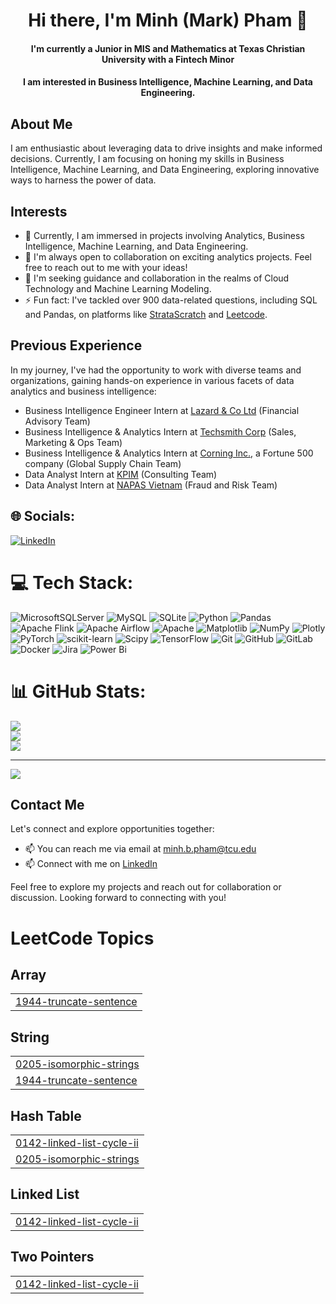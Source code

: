 <h1 align="center">Hi there, I'm Minh (Mark) Pham 👋</h1>
<h4 align="center">I'm currently a Junior in MIS and Mathematics at Texas Christian University with a Fintech Minor</h4>
<h4 align="center"> I am interested in Business Intelligence, Machine Learning, and Data Engineering.</h4>

## About Me
I am enthusiastic about leveraging data to drive insights and make informed decisions. Currently, I am focusing on honing my skills in Business Intelligence, Machine Learning, and Data Engineering, exploring innovative ways to harness the power of data.

## Interests
- 🔭 Currently, I am immersed in projects involving Analytics, Business Intelligence, Machine Learning, and Data Engineering.
- 👯 I'm always open to collaboration on exciting analytics projects. Feel free to reach out to me with your ideas!
- 🤔 I'm seeking guidance and collaboration in the realms of Cloud Technology and Machine Learning Modeling.
- ⚡ Fun fact: I've tackled over 900 data-related questions, including SQL and Pandas, on platforms like [StrataScratch](https://www.stratascratch.com/) and [Leetcode](https://leetcode.com/).

## Previous Experience
In my journey, I've had the opportunity to work with diverse teams and organizations, gaining hands-on experience in various facets of data analytics and business intelligence:
- Business Intelligence Engineer Intern at [Lazard & Co Ltd](https://www.linkedin.com/company/lazard/mycompany/verification/) (Financial Advisory Team)
- Business Intelligence & Analytics Intern at [Techsmith Corp](https://www.linkedin.com/company/techsmith-corporation/mycompany/verification/) (Sales, Marketing & Ops Team)
- Business Intelligence & Analytics Intern at [Corning Inc.,](https://www.linkedin.com/company/corning-incorporated/) a Fortune 500 company (Global Supply Chain Team)
- Data Analyst Intern at [KPIM](https://kpim.vn/) (Consulting Team)
- Data Analyst Intern at [NAPAS Vietnam](https://en.napas.com.vn/) (Fraud and Risk Team)

## 🌐 Socials:
[![LinkedIn](https://img.shields.io/badge/LinkedIn-%230077B5.svg?logo=linkedin&logoColor=white)](https://linkedin.com/in/https://www.linkedin.com/in/minhbphamm/) 

# 💻 Tech Stack:
![MicrosoftSQLServer](https://img.shields.io/badge/Microsoft%20SQL%20Server-CC2927?style=for-the-badge&logo=microsoft%20sql%20server&logoColor=white) ![MySQL](https://img.shields.io/badge/mysql-4479A1.svg?style=for-the-badge&logo=mysql&logoColor=white) ![SQLite](https://img.shields.io/badge/sqlite-%2307405e.svg?style=for-the-badge&logo=sqlite&logoColor=white) ![Python](https://img.shields.io/badge/python-3670A0?style=for-the-badge&logo=python&logoColor=ffdd54) ![Pandas](https://img.shields.io/badge/pandas-%23150458.svg?style=for-the-badge&logo=pandas&logoColor=white) ![Apache Flink](https://img.shields.io/badge/Apache%20Flink-E6526F?style=for-the-badge&logo=Apache%20Flink&logoColor=white) ![Apache Airflow](https://img.shields.io/badge/Apache%20Airflow-017CEE?style=for-the-badge&logo=Apache%20Airflow&logoColor=white) ![Apache](https://img.shields.io/badge/apache-%23D42029.svg?style=for-the-badge&logo=apache&logoColor=white) ![Matplotlib](https://img.shields.io/badge/Matplotlib-%23ffffff.svg?style=for-the-badge&logo=Matplotlib&logoColor=black) ![NumPy](https://img.shields.io/badge/numpy-%23013243.svg?style=for-the-badge&logo=numpy&logoColor=white) ![Plotly](https://img.shields.io/badge/Plotly-%233F4F75.svg?style=for-the-badge&logo=plotly&logoColor=white) ![PyTorch](https://img.shields.io/badge/PyTorch-%23EE4C2C.svg?style=for-the-badge&logo=PyTorch&logoColor=white) ![scikit-learn](https://img.shields.io/badge/scikit--learn-%23F7931E.svg?style=for-the-badge&logo=scikit-learn&logoColor=white) ![Scipy](https://img.shields.io/badge/SciPy-%230C55A5.svg?style=for-the-badge&logo=scipy&logoColor=%white) ![TensorFlow](https://img.shields.io/badge/TensorFlow-%23FF6F00.svg?style=for-the-badge&logo=TensorFlow&logoColor=white) ![Git](https://img.shields.io/badge/git-%23F05033.svg?style=for-the-badge&logo=git&logoColor=white) ![GitHub](https://img.shields.io/badge/github-%23121011.svg?style=for-the-badge&logo=github&logoColor=white) ![GitLab](https://img.shields.io/badge/gitlab-%23181717.svg?style=for-the-badge&logo=gitlab&logoColor=white) ![Docker](https://img.shields.io/badge/docker-%230db7ed.svg?style=for-the-badge&logo=docker&logoColor=white) ![Jira](https://img.shields.io/badge/jira-%230A0FFF.svg?style=for-the-badge&logo=jira&logoColor=white) ![Power Bi](https://img.shields.io/badge/power_bi-F2C811?style=for-the-badge&logo=powerbi&logoColor=black)

# 📊 GitHub Stats:
![](https://github-readme-stats.vercel.app/api?username=markphamm&theme=dark&hide_border=false&include_all_commits=false&count_private=false)<br/>
![](https://github-readme-streak-stats.herokuapp.com/?user=markphamm&theme=dark&hide_border=false)<br/>
![](https://github-readme-stats.vercel.app/api/top-langs/?username=markphamm&theme=dark&hide_border=false&include_all_commits=false&count_private=false&layout=compact)

---
[![](https://visitcount.itsvg.in/api?id=markphamm&icon=0&color=12)](https://visitcount.itsvg.in)
## Contact Me
Let's connect and explore opportunities together:
- 📫 You can reach me via email at [minh.b.pham@tcu.edu](mailto:minh.b.pham@tcu.edu)
- 📫 Connect with me on [LinkedIn](https://www.linkedin.com/in/minhbphamm/)

Feel free to explore my projects and reach out for collaboration or discussion. Looking forward to connecting with you!

<!---LeetCode Topics Start-->
# LeetCode Topics
## Array
|  |
| ------- |
| [1944-truncate-sentence](https://github.com/MarkPhamm/MarkPhamm/tree/master/1944-truncate-sentence) |
## String
|  |
| ------- |
| [0205-isomorphic-strings](https://github.com/MarkPhamm/MarkPhamm/tree/master/0205-isomorphic-strings) |
| [1944-truncate-sentence](https://github.com/MarkPhamm/MarkPhamm/tree/master/1944-truncate-sentence) |
## Hash Table
|  |
| ------- |
| [0142-linked-list-cycle-ii](https://github.com/MarkPhamm/MarkPhamm/tree/master/0142-linked-list-cycle-ii) |
| [0205-isomorphic-strings](https://github.com/MarkPhamm/MarkPhamm/tree/master/0205-isomorphic-strings) |
## Linked List
|  |
| ------- |
| [0142-linked-list-cycle-ii](https://github.com/MarkPhamm/MarkPhamm/tree/master/0142-linked-list-cycle-ii) |
## Two Pointers
|  |
| ------- |
| [0142-linked-list-cycle-ii](https://github.com/MarkPhamm/MarkPhamm/tree/master/0142-linked-list-cycle-ii) |
<!---LeetCode Topics End-->